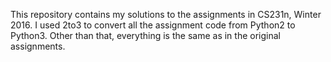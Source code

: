 This repository contains my solutions to the assignments in CS231n, Winter 2016. I used 2to3 to convert all the assignment code from Python2 to Python3. Other than that, everything is the same as in the original assignments.
